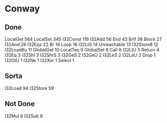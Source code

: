 # Conway

## Done

LocalGet    564
LocalSet    345
I32Const    119
I32Add      56
End         43
BrIf        38
Block       27
I32And      26
I32Eqz      22
Br          16
Loop        16
I32LtS      14
Unreachable 13
I32Store8   12
I32Load8u   11
GlobalGet   10
LocalTee    9
GlobalSet   8
Call        6
I32LtU      5
Return      4
I32Eq       3
I32Shl      3
I32ShrS     3
I32GeS      2
I32GeU      2
I32LeS      2
I32LeU      2
Drop        1
I32GtU      1
I32Ne       1
I32Xor      1
Select      1

## Sorta

I32Load     94
I32Store    59

## Not Done

I32Mul      8
I32Sub      6
